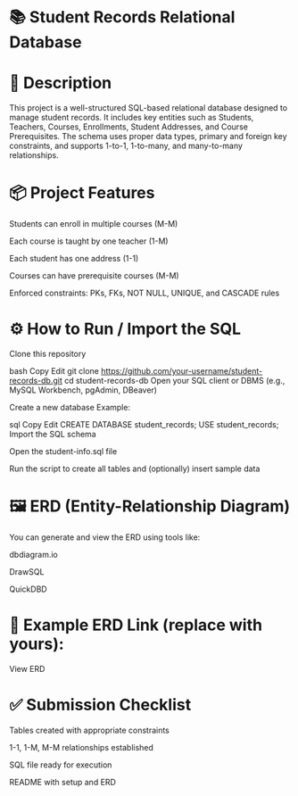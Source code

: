 # 📚 **Student Records Relational Database**
# 📝 Description
This project is a well-structured SQL-based relational database designed to manage student records. It includes key entities such as Students, Teachers, Courses, Enrollments, Student Addresses, and Course Prerequisites. The schema uses proper data types, primary and foreign key constraints, and supports 1-to-1, 1-to-many, and many-to-many relationships.

# 📦 Project Features
Students can enroll in multiple courses (M-M)

Each course is taught by one teacher (1-M)

Each student has one address (1-1)

Courses can have prerequisite courses (M-M)

Enforced constraints: PKs, FKs, NOT NULL, UNIQUE, and CASCADE rules

# ⚙️ How to Run / Import the SQL
Clone this repository

bash
Copy
Edit
git clone https://github.com/your-username/student-records-db.git
cd student-records-db
Open your SQL client or DBMS (e.g., MySQL Workbench, pgAdmin, DBeaver)

Create a new database
Example:

sql
Copy
Edit
CREATE DATABASE student_records;
USE student_records;
Import the SQL schema

Open the student-info.sql file

Run the script to create all tables and (optionally) insert sample data

# 🖼️ ERD (Entity-Relationship Diagram)
You can generate and view the ERD using tools like:

dbdiagram.io

DrawSQL

QuickDBD

# 📎 Example ERD Link (replace with yours):
View ERD


# ✅ Submission Checklist
 Tables created with appropriate constraints

 1-1, 1-M, M-M relationships established

 SQL file ready for execution

 README with setup and ERD

